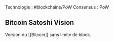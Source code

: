 Technologie : #blockchains/PoW 
Consensus : PoW

## Bitcoin Satoshi Vision
Version du [[Bitcoin]] sans limite de block.
